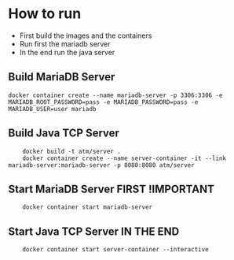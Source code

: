 # How to run
* First build the images and the containers
* Run first the mariadb server
* In the end run the java server

## Build MariaDB Server
```terminal
docker container create --name mariadb-server -p 3306:3306 -e MARIADB_ROOT_PASSWORD=pass -e MARIADB_PASSWORD=pass -e MARIADB_USER=user mariadb
```
## Build Java TCP Server
```terminal
    docker build -t atm/server . 
    docker container create --name server-container -it --link mariadb-server:mariadb-server -p 8080:8080 atm/server 
```
## Start MariaDB Server FIRST !IMPORTANT
```terminal
    docker container start mariadb-server
```
## Start Java TCP Server IN THE END
```terminal
    docker container start server-container --interactive
```
